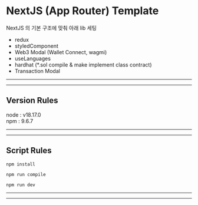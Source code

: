 # NextJS (App Router) Template
NextJS 의 기본 구조에 맞춰 아래 lib 세팅
- redux 
- styledComponent
- Web3 Modal (Wallet Connect, wagmi)
- useLanguages
- hardhat (*.sol compile & make implement class contract)
- Transaction Modal
*****
*****
## Version Rules
node : v18.17.0   
npm : 9.6.7
*****
*****

## Script Rules
```shell
npm install
```
```shell
npm run compile
```
```shell
npm run dev
```
*****
*****
